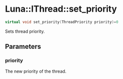 # Luna::IThread::set_priority

```c++
virtual void set_priority(ThreadPriority priority)=0
```

Sets thread priority. 



## Parameters
### priority
The new priority of the thread. 

